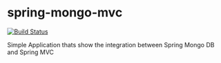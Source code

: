 # spring-mongo-mvc

[![Build Status](https://travis-ci.org/mr-test/spring-mongo-mvc.svg?branch=master)](https://travis-ci.org/mr-test/spring-mongo-mvc)

Simple Application thats show the integration between Spring Mongo DB and Spring MVC 
